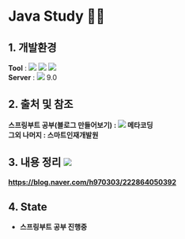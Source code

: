 # Java Study 👨‍💻

## 1. 개발환경
<Strong>Tool</Strong> :  <img src="https://img.shields.io/badge/Eclipse IDE-2C2255?style=flat-square&logo=Eclipse IDE&logoColor=white"/> <img src="https://img.shields.io/badge/Java-40AEF0?style=flat-square&logo=Java&logoColor=white"/>  <img src="https://img.shields.io/badge/SpringBoot-6DB33F?style=flat-square&logo=SpringBoot&logoColor=white"/> <br>
<Strong>Server</Strong> : <img src="https://img.shields.io/badge/Apache Tomcat-F8DC75?style=flat-square&logo=Apache Tomcat&logoColor=white"> 9.0

## 2. 출처 및 참조
<b>스프링부트 공부(블로그 만들어보기) : <img src="https://img.shields.io/badge/Youtube-FF0000?style=flat-square&logo=Youtube&logoColor=white"/> 메타코딩 <br>
<b> 그외 나머지 : 스마트인재개발원</b>

## 3. 내용 정리 <img src="https://img.shields.io/badge/ My blog-03C75A?style=flat-square&logo=Naver&logoColor=white&link=https://blog.naver.com/h970303"/>
https://blog.naver.com/h970303/222864050392

## 4. State
- 스프링부트 공부 진행중
